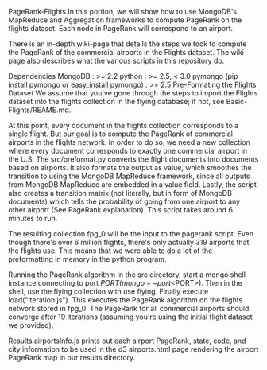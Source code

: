 PageRank-Flights
In this portion, we will show how to use MongoDB's MapReduce and Aggregation frameworks to compute PageRank on the flights dataset. Each node in PageRank will correspond to an airport.

There is an in-depth wiki-page that details the steps we took to compute the PageRank of the commercial airports in the Flights dataset. The wiki page also describes what the various scripts in this repository do.

Dependencies
MongoDB : >= 2.2
python : >= 2.5, < 3.0
pymongo (pip install pymongo or easy_install pymongo) : >= 2.5
Pre-Formating the Flights Dataset
We assume that you've gone through the steps to import the Flights dataset into the flights collection in the flying database; if not, see Basic-Flights/REAME.md.

At this point, every document in the flights collection corresponds to a single flight. But our goal is to compute the PageRank of commercial airports in the flights network. In order to do so, we need a new collection where every document corresponds to exactly one commercial airport in the U.S. The src/preformat.py converts the flight documents into documents based on airports. It also formats the output as value, which smoothes the transition to using the MongoDB MapReduce framework, since all outputs from MongoDB MapReduce are embedded in a value field. Lastly, the script also creates a transition matrix (not literally, but in form of MongoDB documents) which tells the probability of going from one airport to any other airport (See PageRank explanation). This script takes around 6 minutes to run.

The resulting collection fpg_0 will be the input to the pagerank script. Even though there's over 6 million flights, there's only actually 319 airports that the flights use. This means that we were able to do a lot of the preformatting in memory in the python program.

Running the PageRank algorithm
In the src directory, start a mongo shell instance connecting to port $PORT (mongo --port <$PORT>). Then in the shell, use the flying collection with use flying. Finally execute load("iteration.js"). This executes the PageRank algorithm on the flights network stored in fpg_0. The PageRank for all commercial airports should converge after 19 iterations (assuming you're using the initial flight dataset we provided).

Results
airportsInfo.js prints out each airport PageRank, state, code, and city information to be used in the d3 airports.html page rendering the airport PageRank map in our results directory.
